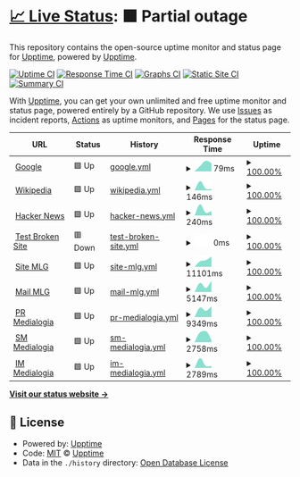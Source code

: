# [📈 Live Status](https://upptime.github.io/upptime): <!--live status--> **🟧 Partial outage**

This repository contains the open-source uptime monitor and status page for [Upptime](https://upptime.js.org), powered by [Upptime](https://github.com/upptime/upptime).

[![Uptime CI](https://github.com/Ezh494/upptime/workflows/Uptime%20CI/badge.svg)](https://github.com/Ezh494/upptime/actions?query=workflow%3A%22Uptime+CI%22)
[![Response Time CI](https://github.com/Ezh494/upptime/workflows/Response%20Time%20CI/badge.svg)](https://github.com/Ezh494/upptime/actions?query=workflow%3A%22Response+Time+CI%22)
[![Graphs CI](https://github.com/Ezh494/upptime/workflows/Graphs%20CI/badge.svg)](https://github.com/Ezh494/upptime/actions?query=workflow%3A%22Graphs+CI%22)
[![Static Site CI](https://github.com/Ezh494/upptime/workflows/Static%20Site%20CI/badge.svg)](https://github.com/Ezh494/upptime/actions?query=workflow%3A%22Static+Site+CI%22)
[![Summary CI](https://github.com/Ezh494/upptime/workflows/Summary%20CI/badge.svg)](https://github.com/Ezh494/upptime/actions?query=workflow%3A%22Summary+CI%22)

With [Upptime](https://upptime.js.org), you can get your own unlimited and free uptime monitor and status page, powered entirely by a GitHub repository. We use [Issues](https://github.com/upptime/upptime/issues) as incident reports, [Actions](https://github.com/Ezh494/upptime/actions) as uptime monitors, and [Pages](https://upptime.github.io/upptime) for the status page.

<!--start: status pages-->
<!-- This summary is generated by Upptime (https://github.com/upptime/upptime) -->
<!-- Do not edit this manually, your changes will be overwritten -->
<!-- prettier-ignore -->
| URL | Status | History | Response Time | Uptime |
| --- | ------ | ------- | ------------- | ------ |
| <img alt="" src="https://icons.duckduckgo.com/ip3/www.google.com.ico" height="13"> [Google](https://www.google.com) | 🟩 Up | [google.yml](https://github.com/Ezh494/Upptime/commits/HEAD/history/google.yml) | <details><summary><img alt="Response time graph" src="./graphs/google/response-time-week.png" height="20"> 79ms</summary><br><a href="https://Ezh494.github.io/upptime/history/google"><img alt="Response time 79" src="https://img.shields.io/endpoint?url=https%3A%2F%2Fraw.githubusercontent.com%2FEzh494%2FUpptime%2FHEAD%2Fapi%2Fgoogle%2Fresponse-time.json"></a><br><a href="https://Ezh494.github.io/upptime/history/google"><img alt="24-hour response time 79" src="https://img.shields.io/endpoint?url=https%3A%2F%2Fraw.githubusercontent.com%2FEzh494%2FUpptime%2FHEAD%2Fapi%2Fgoogle%2Fresponse-time-day.json"></a><br><a href="https://Ezh494.github.io/upptime/history/google"><img alt="7-day response time 79" src="https://img.shields.io/endpoint?url=https%3A%2F%2Fraw.githubusercontent.com%2FEzh494%2FUpptime%2FHEAD%2Fapi%2Fgoogle%2Fresponse-time-week.json"></a><br><a href="https://Ezh494.github.io/upptime/history/google"><img alt="30-day response time 79" src="https://img.shields.io/endpoint?url=https%3A%2F%2Fraw.githubusercontent.com%2FEzh494%2FUpptime%2FHEAD%2Fapi%2Fgoogle%2Fresponse-time-month.json"></a><br><a href="https://Ezh494.github.io/upptime/history/google"><img alt="1-year response time 79" src="https://img.shields.io/endpoint?url=https%3A%2F%2Fraw.githubusercontent.com%2FEzh494%2FUpptime%2FHEAD%2Fapi%2Fgoogle%2Fresponse-time-year.json"></a></details> | <details><summary><a href="https://Ezh494.github.io/upptime/history/google">100.00%</a></summary><a href="https://Ezh494.github.io/upptime/history/google"><img alt="All-time uptime 100.00%" src="https://img.shields.io/endpoint?url=https%3A%2F%2Fraw.githubusercontent.com%2FEzh494%2FUpptime%2FHEAD%2Fapi%2Fgoogle%2Fuptime.json"></a><br><a href="https://Ezh494.github.io/upptime/history/google"><img alt="24-hour uptime 100.00%" src="https://img.shields.io/endpoint?url=https%3A%2F%2Fraw.githubusercontent.com%2FEzh494%2FUpptime%2FHEAD%2Fapi%2Fgoogle%2Fuptime-day.json"></a><br><a href="https://Ezh494.github.io/upptime/history/google"><img alt="7-day uptime 100.00%" src="https://img.shields.io/endpoint?url=https%3A%2F%2Fraw.githubusercontent.com%2FEzh494%2FUpptime%2FHEAD%2Fapi%2Fgoogle%2Fuptime-week.json"></a><br><a href="https://Ezh494.github.io/upptime/history/google"><img alt="30-day uptime 100.00%" src="https://img.shields.io/endpoint?url=https%3A%2F%2Fraw.githubusercontent.com%2FEzh494%2FUpptime%2FHEAD%2Fapi%2Fgoogle%2Fuptime-month.json"></a><br><a href="https://Ezh494.github.io/upptime/history/google"><img alt="1-year uptime 100.00%" src="https://img.shields.io/endpoint?url=https%3A%2F%2Fraw.githubusercontent.com%2FEzh494%2FUpptime%2FHEAD%2Fapi%2Fgoogle%2Fuptime-year.json"></a></details>
| <img alt="" src="https://icons.duckduckgo.com/ip3/en.wikipedia.org.ico" height="13"> [Wikipedia](https://en.wikipedia.org) | 🟩 Up | [wikipedia.yml](https://github.com/Ezh494/Upptime/commits/HEAD/history/wikipedia.yml) | <details><summary><img alt="Response time graph" src="./graphs/wikipedia/response-time-week.png" height="20"> 146ms</summary><br><a href="https://Ezh494.github.io/upptime/history/wikipedia"><img alt="Response time 146" src="https://img.shields.io/endpoint?url=https%3A%2F%2Fraw.githubusercontent.com%2FEzh494%2FUpptime%2FHEAD%2Fapi%2Fwikipedia%2Fresponse-time.json"></a><br><a href="https://Ezh494.github.io/upptime/history/wikipedia"><img alt="24-hour response time 146" src="https://img.shields.io/endpoint?url=https%3A%2F%2Fraw.githubusercontent.com%2FEzh494%2FUpptime%2FHEAD%2Fapi%2Fwikipedia%2Fresponse-time-day.json"></a><br><a href="https://Ezh494.github.io/upptime/history/wikipedia"><img alt="7-day response time 146" src="https://img.shields.io/endpoint?url=https%3A%2F%2Fraw.githubusercontent.com%2FEzh494%2FUpptime%2FHEAD%2Fapi%2Fwikipedia%2Fresponse-time-week.json"></a><br><a href="https://Ezh494.github.io/upptime/history/wikipedia"><img alt="30-day response time 146" src="https://img.shields.io/endpoint?url=https%3A%2F%2Fraw.githubusercontent.com%2FEzh494%2FUpptime%2FHEAD%2Fapi%2Fwikipedia%2Fresponse-time-month.json"></a><br><a href="https://Ezh494.github.io/upptime/history/wikipedia"><img alt="1-year response time 146" src="https://img.shields.io/endpoint?url=https%3A%2F%2Fraw.githubusercontent.com%2FEzh494%2FUpptime%2FHEAD%2Fapi%2Fwikipedia%2Fresponse-time-year.json"></a></details> | <details><summary><a href="https://Ezh494.github.io/upptime/history/wikipedia">100.00%</a></summary><a href="https://Ezh494.github.io/upptime/history/wikipedia"><img alt="All-time uptime 100.00%" src="https://img.shields.io/endpoint?url=https%3A%2F%2Fraw.githubusercontent.com%2FEzh494%2FUpptime%2FHEAD%2Fapi%2Fwikipedia%2Fuptime.json"></a><br><a href="https://Ezh494.github.io/upptime/history/wikipedia"><img alt="24-hour uptime 100.00%" src="https://img.shields.io/endpoint?url=https%3A%2F%2Fraw.githubusercontent.com%2FEzh494%2FUpptime%2FHEAD%2Fapi%2Fwikipedia%2Fuptime-day.json"></a><br><a href="https://Ezh494.github.io/upptime/history/wikipedia"><img alt="7-day uptime 100.00%" src="https://img.shields.io/endpoint?url=https%3A%2F%2Fraw.githubusercontent.com%2FEzh494%2FUpptime%2FHEAD%2Fapi%2Fwikipedia%2Fuptime-week.json"></a><br><a href="https://Ezh494.github.io/upptime/history/wikipedia"><img alt="30-day uptime 100.00%" src="https://img.shields.io/endpoint?url=https%3A%2F%2Fraw.githubusercontent.com%2FEzh494%2FUpptime%2FHEAD%2Fapi%2Fwikipedia%2Fuptime-month.json"></a><br><a href="https://Ezh494.github.io/upptime/history/wikipedia"><img alt="1-year uptime 100.00%" src="https://img.shields.io/endpoint?url=https%3A%2F%2Fraw.githubusercontent.com%2FEzh494%2FUpptime%2FHEAD%2Fapi%2Fwikipedia%2Fuptime-year.json"></a></details>
| <img alt="" src="https://icons.duckduckgo.com/ip3/news.ycombinator.com.ico" height="13"> [Hacker News](https://news.ycombinator.com) | 🟩 Up | [hacker-news.yml](https://github.com/Ezh494/Upptime/commits/HEAD/history/hacker-news.yml) | <details><summary><img alt="Response time graph" src="./graphs/hacker-news/response-time-week.png" height="20"> 240ms</summary><br><a href="https://Ezh494.github.io/upptime/history/hacker-news"><img alt="Response time 240" src="https://img.shields.io/endpoint?url=https%3A%2F%2Fraw.githubusercontent.com%2FEzh494%2FUpptime%2FHEAD%2Fapi%2Fhacker-news%2Fresponse-time.json"></a><br><a href="https://Ezh494.github.io/upptime/history/hacker-news"><img alt="24-hour response time 240" src="https://img.shields.io/endpoint?url=https%3A%2F%2Fraw.githubusercontent.com%2FEzh494%2FUpptime%2FHEAD%2Fapi%2Fhacker-news%2Fresponse-time-day.json"></a><br><a href="https://Ezh494.github.io/upptime/history/hacker-news"><img alt="7-day response time 240" src="https://img.shields.io/endpoint?url=https%3A%2F%2Fraw.githubusercontent.com%2FEzh494%2FUpptime%2FHEAD%2Fapi%2Fhacker-news%2Fresponse-time-week.json"></a><br><a href="https://Ezh494.github.io/upptime/history/hacker-news"><img alt="30-day response time 240" src="https://img.shields.io/endpoint?url=https%3A%2F%2Fraw.githubusercontent.com%2FEzh494%2FUpptime%2FHEAD%2Fapi%2Fhacker-news%2Fresponse-time-month.json"></a><br><a href="https://Ezh494.github.io/upptime/history/hacker-news"><img alt="1-year response time 240" src="https://img.shields.io/endpoint?url=https%3A%2F%2Fraw.githubusercontent.com%2FEzh494%2FUpptime%2FHEAD%2Fapi%2Fhacker-news%2Fresponse-time-year.json"></a></details> | <details><summary><a href="https://Ezh494.github.io/upptime/history/hacker-news">100.00%</a></summary><a href="https://Ezh494.github.io/upptime/history/hacker-news"><img alt="All-time uptime 100.00%" src="https://img.shields.io/endpoint?url=https%3A%2F%2Fraw.githubusercontent.com%2FEzh494%2FUpptime%2FHEAD%2Fapi%2Fhacker-news%2Fuptime.json"></a><br><a href="https://Ezh494.github.io/upptime/history/hacker-news"><img alt="24-hour uptime 100.00%" src="https://img.shields.io/endpoint?url=https%3A%2F%2Fraw.githubusercontent.com%2FEzh494%2FUpptime%2FHEAD%2Fapi%2Fhacker-news%2Fuptime-day.json"></a><br><a href="https://Ezh494.github.io/upptime/history/hacker-news"><img alt="7-day uptime 100.00%" src="https://img.shields.io/endpoint?url=https%3A%2F%2Fraw.githubusercontent.com%2FEzh494%2FUpptime%2FHEAD%2Fapi%2Fhacker-news%2Fuptime-week.json"></a><br><a href="https://Ezh494.github.io/upptime/history/hacker-news"><img alt="30-day uptime 100.00%" src="https://img.shields.io/endpoint?url=https%3A%2F%2Fraw.githubusercontent.com%2FEzh494%2FUpptime%2FHEAD%2Fapi%2Fhacker-news%2Fuptime-month.json"></a><br><a href="https://Ezh494.github.io/upptime/history/hacker-news"><img alt="1-year uptime 100.00%" src="https://img.shields.io/endpoint?url=https%3A%2F%2Fraw.githubusercontent.com%2FEzh494%2FUpptime%2FHEAD%2Fapi%2Fhacker-news%2Fuptime-year.json"></a></details>
| <img alt="" src="https://icons.duckduckgo.com/ip3/thissitedoesnotexist.koj.co.ico" height="13"> [Test Broken Site](https://thissitedoesnotexist.koj.co) | 🟥 Down | [test-broken-site.yml](https://github.com/Ezh494/Upptime/commits/HEAD/history/test-broken-site.yml) | <details><summary><img alt="Response time graph" src="./graphs/test-broken-site/response-time-week.png" height="20"> 0ms</summary><br><a href="https://Ezh494.github.io/upptime/history/test-broken-site"><img alt="Response time 0" src="https://img.shields.io/endpoint?url=https%3A%2F%2Fraw.githubusercontent.com%2FEzh494%2FUpptime%2FHEAD%2Fapi%2Ftest-broken-site%2Fresponse-time.json"></a><br><a href="https://Ezh494.github.io/upptime/history/test-broken-site"><img alt="24-hour response time 0" src="https://img.shields.io/endpoint?url=https%3A%2F%2Fraw.githubusercontent.com%2FEzh494%2FUpptime%2FHEAD%2Fapi%2Ftest-broken-site%2Fresponse-time-day.json"></a><br><a href="https://Ezh494.github.io/upptime/history/test-broken-site"><img alt="7-day response time 0" src="https://img.shields.io/endpoint?url=https%3A%2F%2Fraw.githubusercontent.com%2FEzh494%2FUpptime%2FHEAD%2Fapi%2Ftest-broken-site%2Fresponse-time-week.json"></a><br><a href="https://Ezh494.github.io/upptime/history/test-broken-site"><img alt="30-day response time 0" src="https://img.shields.io/endpoint?url=https%3A%2F%2Fraw.githubusercontent.com%2FEzh494%2FUpptime%2FHEAD%2Fapi%2Ftest-broken-site%2Fresponse-time-month.json"></a><br><a href="https://Ezh494.github.io/upptime/history/test-broken-site"><img alt="1-year response time 0" src="https://img.shields.io/endpoint?url=https%3A%2F%2Fraw.githubusercontent.com%2FEzh494%2FUpptime%2FHEAD%2Fapi%2Ftest-broken-site%2Fresponse-time-year.json"></a></details> | <details><summary><a href="https://Ezh494.github.io/upptime/history/test-broken-site">100.00%</a></summary><a href="https://Ezh494.github.io/upptime/history/test-broken-site"><img alt="All-time uptime 100.00%" src="https://img.shields.io/endpoint?url=https%3A%2F%2Fraw.githubusercontent.com%2FEzh494%2FUpptime%2FHEAD%2Fapi%2Ftest-broken-site%2Fuptime.json"></a><br><a href="https://Ezh494.github.io/upptime/history/test-broken-site"><img alt="24-hour uptime 100.00%" src="https://img.shields.io/endpoint?url=https%3A%2F%2Fraw.githubusercontent.com%2FEzh494%2FUpptime%2FHEAD%2Fapi%2Ftest-broken-site%2Fuptime-day.json"></a><br><a href="https://Ezh494.github.io/upptime/history/test-broken-site"><img alt="7-day uptime 100.00%" src="https://img.shields.io/endpoint?url=https%3A%2F%2Fraw.githubusercontent.com%2FEzh494%2FUpptime%2FHEAD%2Fapi%2Ftest-broken-site%2Fuptime-week.json"></a><br><a href="https://Ezh494.github.io/upptime/history/test-broken-site"><img alt="30-day uptime 100.00%" src="https://img.shields.io/endpoint?url=https%3A%2F%2Fraw.githubusercontent.com%2FEzh494%2FUpptime%2FHEAD%2Fapi%2Ftest-broken-site%2Fuptime-month.json"></a><br><a href="https://Ezh494.github.io/upptime/history/test-broken-site"><img alt="1-year uptime 100.00%" src="https://img.shields.io/endpoint?url=https%3A%2F%2Fraw.githubusercontent.com%2FEzh494%2FUpptime%2FHEAD%2Fapi%2Ftest-broken-site%2Fuptime-year.json"></a></details>
| <img alt="" src="https://icons.duckduckgo.com/ip3/mlg.ru.ico" height="13"> [Site MLG](https://mlg.ru) | 🟩 Up | [site-mlg.yml](https://github.com/Ezh494/Upptime/commits/HEAD/history/site-mlg.yml) | <details><summary><img alt="Response time graph" src="./graphs/site-mlg/response-time-week.png" height="20"> 11101ms</summary><br><a href="https://Ezh494.github.io/upptime/history/site-mlg"><img alt="Response time 11101" src="https://img.shields.io/endpoint?url=https%3A%2F%2Fraw.githubusercontent.com%2FEzh494%2FUpptime%2FHEAD%2Fapi%2Fsite-mlg%2Fresponse-time.json"></a><br><a href="https://Ezh494.github.io/upptime/history/site-mlg"><img alt="24-hour response time 11101" src="https://img.shields.io/endpoint?url=https%3A%2F%2Fraw.githubusercontent.com%2FEzh494%2FUpptime%2FHEAD%2Fapi%2Fsite-mlg%2Fresponse-time-day.json"></a><br><a href="https://Ezh494.github.io/upptime/history/site-mlg"><img alt="7-day response time 11101" src="https://img.shields.io/endpoint?url=https%3A%2F%2Fraw.githubusercontent.com%2FEzh494%2FUpptime%2FHEAD%2Fapi%2Fsite-mlg%2Fresponse-time-week.json"></a><br><a href="https://Ezh494.github.io/upptime/history/site-mlg"><img alt="30-day response time 11101" src="https://img.shields.io/endpoint?url=https%3A%2F%2Fraw.githubusercontent.com%2FEzh494%2FUpptime%2FHEAD%2Fapi%2Fsite-mlg%2Fresponse-time-month.json"></a><br><a href="https://Ezh494.github.io/upptime/history/site-mlg"><img alt="1-year response time 11101" src="https://img.shields.io/endpoint?url=https%3A%2F%2Fraw.githubusercontent.com%2FEzh494%2FUpptime%2FHEAD%2Fapi%2Fsite-mlg%2Fresponse-time-year.json"></a></details> | <details><summary><a href="https://Ezh494.github.io/upptime/history/site-mlg">100.00%</a></summary><a href="https://Ezh494.github.io/upptime/history/site-mlg"><img alt="All-time uptime 100.00%" src="https://img.shields.io/endpoint?url=https%3A%2F%2Fraw.githubusercontent.com%2FEzh494%2FUpptime%2FHEAD%2Fapi%2Fsite-mlg%2Fuptime.json"></a><br><a href="https://Ezh494.github.io/upptime/history/site-mlg"><img alt="24-hour uptime 100.00%" src="https://img.shields.io/endpoint?url=https%3A%2F%2Fraw.githubusercontent.com%2FEzh494%2FUpptime%2FHEAD%2Fapi%2Fsite-mlg%2Fuptime-day.json"></a><br><a href="https://Ezh494.github.io/upptime/history/site-mlg"><img alt="7-day uptime 100.00%" src="https://img.shields.io/endpoint?url=https%3A%2F%2Fraw.githubusercontent.com%2FEzh494%2FUpptime%2FHEAD%2Fapi%2Fsite-mlg%2Fuptime-week.json"></a><br><a href="https://Ezh494.github.io/upptime/history/site-mlg"><img alt="30-day uptime 100.00%" src="https://img.shields.io/endpoint?url=https%3A%2F%2Fraw.githubusercontent.com%2FEzh494%2FUpptime%2FHEAD%2Fapi%2Fsite-mlg%2Fuptime-month.json"></a><br><a href="https://Ezh494.github.io/upptime/history/site-mlg"><img alt="1-year uptime 100.00%" src="https://img.shields.io/endpoint?url=https%3A%2F%2Fraw.githubusercontent.com%2FEzh494%2FUpptime%2FHEAD%2Fapi%2Fsite-mlg%2Fuptime-year.json"></a></details>
| <img alt="" src="https://icons.duckduckgo.com/ip3/mail.mlg.ru.ico" height="13"> [Mail MLG](https://mail.mlg.ru) | 🟩 Up | [mail-mlg.yml](https://github.com/Ezh494/Upptime/commits/HEAD/history/mail-mlg.yml) | <details><summary><img alt="Response time graph" src="./graphs/mail-mlg/response-time-week.png" height="20"> 5147ms</summary><br><a href="https://Ezh494.github.io/upptime/history/mail-mlg"><img alt="Response time 5147" src="https://img.shields.io/endpoint?url=https%3A%2F%2Fraw.githubusercontent.com%2FEzh494%2FUpptime%2FHEAD%2Fapi%2Fmail-mlg%2Fresponse-time.json"></a><br><a href="https://Ezh494.github.io/upptime/history/mail-mlg"><img alt="24-hour response time 5147" src="https://img.shields.io/endpoint?url=https%3A%2F%2Fraw.githubusercontent.com%2FEzh494%2FUpptime%2FHEAD%2Fapi%2Fmail-mlg%2Fresponse-time-day.json"></a><br><a href="https://Ezh494.github.io/upptime/history/mail-mlg"><img alt="7-day response time 5147" src="https://img.shields.io/endpoint?url=https%3A%2F%2Fraw.githubusercontent.com%2FEzh494%2FUpptime%2FHEAD%2Fapi%2Fmail-mlg%2Fresponse-time-week.json"></a><br><a href="https://Ezh494.github.io/upptime/history/mail-mlg"><img alt="30-day response time 5147" src="https://img.shields.io/endpoint?url=https%3A%2F%2Fraw.githubusercontent.com%2FEzh494%2FUpptime%2FHEAD%2Fapi%2Fmail-mlg%2Fresponse-time-month.json"></a><br><a href="https://Ezh494.github.io/upptime/history/mail-mlg"><img alt="1-year response time 5147" src="https://img.shields.io/endpoint?url=https%3A%2F%2Fraw.githubusercontent.com%2FEzh494%2FUpptime%2FHEAD%2Fapi%2Fmail-mlg%2Fresponse-time-year.json"></a></details> | <details><summary><a href="https://Ezh494.github.io/upptime/history/mail-mlg">100.00%</a></summary><a href="https://Ezh494.github.io/upptime/history/mail-mlg"><img alt="All-time uptime 100.00%" src="https://img.shields.io/endpoint?url=https%3A%2F%2Fraw.githubusercontent.com%2FEzh494%2FUpptime%2FHEAD%2Fapi%2Fmail-mlg%2Fuptime.json"></a><br><a href="https://Ezh494.github.io/upptime/history/mail-mlg"><img alt="24-hour uptime 100.00%" src="https://img.shields.io/endpoint?url=https%3A%2F%2Fraw.githubusercontent.com%2FEzh494%2FUpptime%2FHEAD%2Fapi%2Fmail-mlg%2Fuptime-day.json"></a><br><a href="https://Ezh494.github.io/upptime/history/mail-mlg"><img alt="7-day uptime 100.00%" src="https://img.shields.io/endpoint?url=https%3A%2F%2Fraw.githubusercontent.com%2FEzh494%2FUpptime%2FHEAD%2Fapi%2Fmail-mlg%2Fuptime-week.json"></a><br><a href="https://Ezh494.github.io/upptime/history/mail-mlg"><img alt="30-day uptime 100.00%" src="https://img.shields.io/endpoint?url=https%3A%2F%2Fraw.githubusercontent.com%2FEzh494%2FUpptime%2FHEAD%2Fapi%2Fmail-mlg%2Fuptime-month.json"></a><br><a href="https://Ezh494.github.io/upptime/history/mail-mlg"><img alt="1-year uptime 100.00%" src="https://img.shields.io/endpoint?url=https%3A%2F%2Fraw.githubusercontent.com%2FEzh494%2FUpptime%2FHEAD%2Fapi%2Fmail-mlg%2Fuptime-year.json"></a></details>
| <img alt="" src="https://icons.duckduckgo.com/ip3/pr.mlg.ru.ico" height="13"> [PR Medialogia](https://pr.mlg.ru) | 🟩 Up | [pr-medialogia.yml](https://github.com/Ezh494/Upptime/commits/HEAD/history/pr-medialogia.yml) | <details><summary><img alt="Response time graph" src="./graphs/pr-medialogia/response-time-week.png" height="20"> 9349ms</summary><br><a href="https://Ezh494.github.io/upptime/history/pr-medialogia"><img alt="Response time 9349" src="https://img.shields.io/endpoint?url=https%3A%2F%2Fraw.githubusercontent.com%2FEzh494%2FUpptime%2FHEAD%2Fapi%2Fpr-medialogia%2Fresponse-time.json"></a><br><a href="https://Ezh494.github.io/upptime/history/pr-medialogia"><img alt="24-hour response time 9349" src="https://img.shields.io/endpoint?url=https%3A%2F%2Fraw.githubusercontent.com%2FEzh494%2FUpptime%2FHEAD%2Fapi%2Fpr-medialogia%2Fresponse-time-day.json"></a><br><a href="https://Ezh494.github.io/upptime/history/pr-medialogia"><img alt="7-day response time 9349" src="https://img.shields.io/endpoint?url=https%3A%2F%2Fraw.githubusercontent.com%2FEzh494%2FUpptime%2FHEAD%2Fapi%2Fpr-medialogia%2Fresponse-time-week.json"></a><br><a href="https://Ezh494.github.io/upptime/history/pr-medialogia"><img alt="30-day response time 9349" src="https://img.shields.io/endpoint?url=https%3A%2F%2Fraw.githubusercontent.com%2FEzh494%2FUpptime%2FHEAD%2Fapi%2Fpr-medialogia%2Fresponse-time-month.json"></a><br><a href="https://Ezh494.github.io/upptime/history/pr-medialogia"><img alt="1-year response time 9349" src="https://img.shields.io/endpoint?url=https%3A%2F%2Fraw.githubusercontent.com%2FEzh494%2FUpptime%2FHEAD%2Fapi%2Fpr-medialogia%2Fresponse-time-year.json"></a></details> | <details><summary><a href="https://Ezh494.github.io/upptime/history/pr-medialogia">100.00%</a></summary><a href="https://Ezh494.github.io/upptime/history/pr-medialogia"><img alt="All-time uptime 100.00%" src="https://img.shields.io/endpoint?url=https%3A%2F%2Fraw.githubusercontent.com%2FEzh494%2FUpptime%2FHEAD%2Fapi%2Fpr-medialogia%2Fuptime.json"></a><br><a href="https://Ezh494.github.io/upptime/history/pr-medialogia"><img alt="24-hour uptime 100.00%" src="https://img.shields.io/endpoint?url=https%3A%2F%2Fraw.githubusercontent.com%2FEzh494%2FUpptime%2FHEAD%2Fapi%2Fpr-medialogia%2Fuptime-day.json"></a><br><a href="https://Ezh494.github.io/upptime/history/pr-medialogia"><img alt="7-day uptime 100.00%" src="https://img.shields.io/endpoint?url=https%3A%2F%2Fraw.githubusercontent.com%2FEzh494%2FUpptime%2FHEAD%2Fapi%2Fpr-medialogia%2Fuptime-week.json"></a><br><a href="https://Ezh494.github.io/upptime/history/pr-medialogia"><img alt="30-day uptime 100.00%" src="https://img.shields.io/endpoint?url=https%3A%2F%2Fraw.githubusercontent.com%2FEzh494%2FUpptime%2FHEAD%2Fapi%2Fpr-medialogia%2Fuptime-month.json"></a><br><a href="https://Ezh494.github.io/upptime/history/pr-medialogia"><img alt="1-year uptime 100.00%" src="https://img.shields.io/endpoint?url=https%3A%2F%2Fraw.githubusercontent.com%2FEzh494%2FUpptime%2FHEAD%2Fapi%2Fpr-medialogia%2Fuptime-year.json"></a></details>
| <img alt="" src="https://icons.duckduckgo.com/ip3/sm.mlg.ru.ico" height="13"> [SM Medialogia](https://sm.mlg.ru) | 🟩 Up | [sm-medialogia.yml](https://github.com/Ezh494/Upptime/commits/HEAD/history/sm-medialogia.yml) | <details><summary><img alt="Response time graph" src="./graphs/sm-medialogia/response-time-week.png" height="20"> 2758ms</summary><br><a href="https://Ezh494.github.io/upptime/history/sm-medialogia"><img alt="Response time 2758" src="https://img.shields.io/endpoint?url=https%3A%2F%2Fraw.githubusercontent.com%2FEzh494%2FUpptime%2FHEAD%2Fapi%2Fsm-medialogia%2Fresponse-time.json"></a><br><a href="https://Ezh494.github.io/upptime/history/sm-medialogia"><img alt="24-hour response time 2758" src="https://img.shields.io/endpoint?url=https%3A%2F%2Fraw.githubusercontent.com%2FEzh494%2FUpptime%2FHEAD%2Fapi%2Fsm-medialogia%2Fresponse-time-day.json"></a><br><a href="https://Ezh494.github.io/upptime/history/sm-medialogia"><img alt="7-day response time 2758" src="https://img.shields.io/endpoint?url=https%3A%2F%2Fraw.githubusercontent.com%2FEzh494%2FUpptime%2FHEAD%2Fapi%2Fsm-medialogia%2Fresponse-time-week.json"></a><br><a href="https://Ezh494.github.io/upptime/history/sm-medialogia"><img alt="30-day response time 2758" src="https://img.shields.io/endpoint?url=https%3A%2F%2Fraw.githubusercontent.com%2FEzh494%2FUpptime%2FHEAD%2Fapi%2Fsm-medialogia%2Fresponse-time-month.json"></a><br><a href="https://Ezh494.github.io/upptime/history/sm-medialogia"><img alt="1-year response time 2758" src="https://img.shields.io/endpoint?url=https%3A%2F%2Fraw.githubusercontent.com%2FEzh494%2FUpptime%2FHEAD%2Fapi%2Fsm-medialogia%2Fresponse-time-year.json"></a></details> | <details><summary><a href="https://Ezh494.github.io/upptime/history/sm-medialogia">100.00%</a></summary><a href="https://Ezh494.github.io/upptime/history/sm-medialogia"><img alt="All-time uptime 100.00%" src="https://img.shields.io/endpoint?url=https%3A%2F%2Fraw.githubusercontent.com%2FEzh494%2FUpptime%2FHEAD%2Fapi%2Fsm-medialogia%2Fuptime.json"></a><br><a href="https://Ezh494.github.io/upptime/history/sm-medialogia"><img alt="24-hour uptime 100.00%" src="https://img.shields.io/endpoint?url=https%3A%2F%2Fraw.githubusercontent.com%2FEzh494%2FUpptime%2FHEAD%2Fapi%2Fsm-medialogia%2Fuptime-day.json"></a><br><a href="https://Ezh494.github.io/upptime/history/sm-medialogia"><img alt="7-day uptime 100.00%" src="https://img.shields.io/endpoint?url=https%3A%2F%2Fraw.githubusercontent.com%2FEzh494%2FUpptime%2FHEAD%2Fapi%2Fsm-medialogia%2Fuptime-week.json"></a><br><a href="https://Ezh494.github.io/upptime/history/sm-medialogia"><img alt="30-day uptime 100.00%" src="https://img.shields.io/endpoint?url=https%3A%2F%2Fraw.githubusercontent.com%2FEzh494%2FUpptime%2FHEAD%2Fapi%2Fsm-medialogia%2Fuptime-month.json"></a><br><a href="https://Ezh494.github.io/upptime/history/sm-medialogia"><img alt="1-year uptime 100.00%" src="https://img.shields.io/endpoint?url=https%3A%2F%2Fraw.githubusercontent.com%2FEzh494%2FUpptime%2FHEAD%2Fapi%2Fsm-medialogia%2Fuptime-year.json"></a></details>
| <img alt="" src="https://icons.duckduckgo.com/ip3/im.mlg.ru.ico" height="13"> [IM Medialogia](https://im.mlg.ru) | 🟩 Up | [im-medialogia.yml](https://github.com/Ezh494/Upptime/commits/HEAD/history/im-medialogia.yml) | <details><summary><img alt="Response time graph" src="./graphs/im-medialogia/response-time-week.png" height="20"> 2789ms</summary><br><a href="https://Ezh494.github.io/upptime/history/im-medialogia"><img alt="Response time 2789" src="https://img.shields.io/endpoint?url=https%3A%2F%2Fraw.githubusercontent.com%2FEzh494%2FUpptime%2FHEAD%2Fapi%2Fim-medialogia%2Fresponse-time.json"></a><br><a href="https://Ezh494.github.io/upptime/history/im-medialogia"><img alt="24-hour response time 2789" src="https://img.shields.io/endpoint?url=https%3A%2F%2Fraw.githubusercontent.com%2FEzh494%2FUpptime%2FHEAD%2Fapi%2Fim-medialogia%2Fresponse-time-day.json"></a><br><a href="https://Ezh494.github.io/upptime/history/im-medialogia"><img alt="7-day response time 2789" src="https://img.shields.io/endpoint?url=https%3A%2F%2Fraw.githubusercontent.com%2FEzh494%2FUpptime%2FHEAD%2Fapi%2Fim-medialogia%2Fresponse-time-week.json"></a><br><a href="https://Ezh494.github.io/upptime/history/im-medialogia"><img alt="30-day response time 2789" src="https://img.shields.io/endpoint?url=https%3A%2F%2Fraw.githubusercontent.com%2FEzh494%2FUpptime%2FHEAD%2Fapi%2Fim-medialogia%2Fresponse-time-month.json"></a><br><a href="https://Ezh494.github.io/upptime/history/im-medialogia"><img alt="1-year response time 2789" src="https://img.shields.io/endpoint?url=https%3A%2F%2Fraw.githubusercontent.com%2FEzh494%2FUpptime%2FHEAD%2Fapi%2Fim-medialogia%2Fresponse-time-year.json"></a></details> | <details><summary><a href="https://Ezh494.github.io/upptime/history/im-medialogia">100.00%</a></summary><a href="https://Ezh494.github.io/upptime/history/im-medialogia"><img alt="All-time uptime 100.00%" src="https://img.shields.io/endpoint?url=https%3A%2F%2Fraw.githubusercontent.com%2FEzh494%2FUpptime%2FHEAD%2Fapi%2Fim-medialogia%2Fuptime.json"></a><br><a href="https://Ezh494.github.io/upptime/history/im-medialogia"><img alt="24-hour uptime 100.00%" src="https://img.shields.io/endpoint?url=https%3A%2F%2Fraw.githubusercontent.com%2FEzh494%2FUpptime%2FHEAD%2Fapi%2Fim-medialogia%2Fuptime-day.json"></a><br><a href="https://Ezh494.github.io/upptime/history/im-medialogia"><img alt="7-day uptime 100.00%" src="https://img.shields.io/endpoint?url=https%3A%2F%2Fraw.githubusercontent.com%2FEzh494%2FUpptime%2FHEAD%2Fapi%2Fim-medialogia%2Fuptime-week.json"></a><br><a href="https://Ezh494.github.io/upptime/history/im-medialogia"><img alt="30-day uptime 100.00%" src="https://img.shields.io/endpoint?url=https%3A%2F%2Fraw.githubusercontent.com%2FEzh494%2FUpptime%2FHEAD%2Fapi%2Fim-medialogia%2Fuptime-month.json"></a><br><a href="https://Ezh494.github.io/upptime/history/im-medialogia"><img alt="1-year uptime 100.00%" src="https://img.shields.io/endpoint?url=https%3A%2F%2Fraw.githubusercontent.com%2FEzh494%2FUpptime%2FHEAD%2Fapi%2Fim-medialogia%2Fuptime-year.json"></a></details>

<!--end: status pages-->

[**Visit our status website →**](https://upptime.github.io/upptime)

## 📄 License

- Powered by: [Upptime](https://github.com/upptime/upptime)
- Code: [MIT](./LICENSE) © [Upptime](https://upptime.js.org)
- Data in the `./history` directory: [Open Database License](https://opendatacommons.org/licenses/odbl/1-0/)
